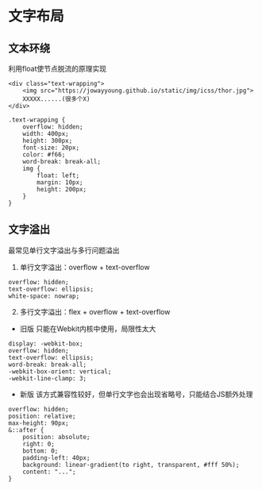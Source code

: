 # 文字布局
## 文本环绕
利用float使节点脱流的原理实现
```
<div class="text-wrapping">
	<img src="https://jowayyoung.github.io/static/img/icss/thor.jpg">
	XXXXX......(很多个X)
</div>
```
```
.text-wrapping {
	overflow: hidden;
	width: 400px;
	height: 300px;
	font-size: 20px;
	color: #f66;
	word-break: break-all;
	img {
		float: left;
		margin: 10px;
		height: 200px;
	}
}
```
## 文字溢出
最常见单行文字溢出与多行问题溢出
1. 单行文字溢出：overflow + text-overflow
```
overflow: hidden;
text-overflow: ellipsis;
white-space: nowrap;
```
2. 多行文字溢出：flex + overflow + text-overflow
- 旧版
只能在Webkit内核中使用，局限性太大
```
display: -webkit-box;
overflow: hidden;
text-overflow: ellipsis;
word-break: break-all;
-webkit-box-orient: vertical;
-webkit-line-clamp: 3;
```
- 新版
该方式兼容性较好，但单行文字也会出现省略号，只能结合JS额外处理
```
overflow: hidden;
position: relative;
max-height: 90px;
&::after {
    position: absolute;
    right: 0;
    bottom: 0;
    padding-left: 40px;
    background: linear-gradient(to right, transparent, #fff 50%);
    content: "...";
}
```